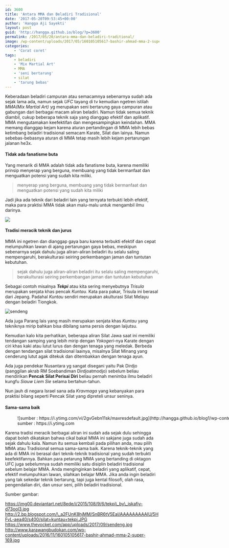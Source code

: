 ```yaml
---
id: 3600
title: 'Antara MMA dan Beladiri Tradisional'
date: '2017-05-20T09:53:45+00:00'
author: 'Hangga Aji Sayekti'
layout: post
guid: 'http://hangga.github.io/blog/?p=3600'
permalink: /2017/05/20/antara-mma-dan-beladiri-traditional/
image: /wp-content/uploads/2017/05/160105105617-bashir-ahmad-mma-2-super-169-1024x576.jpg
categories:
    - 'Corat coret'
tags:
    - beladiri
    - 'Mix Martial Art'
    - MMA
    - 'seni bertarung'
    - silat
    - 'tarung bebas'
---
```


Keberadaan beladiri campuran atau semacamnya sebenarnya sudah ada sejak lama ada, namun sejak *UFC* tayang di tv kemudian ngetren istilah *MMA(Mix Martial Art)* yg merupakan seni bertarung gaya campuran atau gabungan dari berbagai macam aliran beladiri. Namun tidak semua teknik diambil, cukup beberapa teknik saja yang dianggap efektif dan aplikatif. MMA mengutamakan keefektifan dan mengesampingkan keindahan. MMA memang dianggap kejam karena aturan pertandingan di MMA lebih bebas ketimbang beladiri tradisional semacam Karate, Silat dan lainya. Namun sebebas-bebasnya aturan di MMA tetap masih lebih kejam pertarungan jalanan he3x.

#### Tidak ada fanatisme buta

Yang menarik di MMA adalah tidak ada fanatisme buta, karena memiliki prinsip menyerap yang berguna, membuang yang tidak bermanfaat dan menguatkan potensi yang sudah kita miliki.

> menyerap yang berguna, membuang yang tidak bermanfaat dan menguatkan potensi yang sudah kita miliki

Jadi jika ada teknik dari beladiri lain yang ternyata terbukti lebih efektif, maka para praktisi MMA tidak akan malu-malu untuk mengambil ilmu darinya.

![](http://hangga.github.io/blog1/wp-content/uploads/2017/05/549c3eb606eb0b93f726c757b93258e8-700x2511.jpg)

#### Tradisi meracik teknik dan jurus

MMA ini ngetren dan dianggap gaya baru karena terbukti efektif dan cepat melumpuhkan lawan di ajang pertarungan gaya bebas, meskipun sebenarnya sejak dahulu juga aliran-aliran beladiri itu selalu saling mempengaruhi, berakulturasi seiring perkembangan jaman dan tuntutan kebutuhan.

> sejak dahulu juga aliran-aliran beladiri itu selalu saling mempengaruhi, berakulturasi seiring perkembangan jaman dan tuntutan kebutuhan

Sebagai contoh misalnya ***Tekpi*** atau kita sering menyebutnya *Trisula* merupakan senjata khas pencak *Kuntau*. Kata para pakar, Trisula ini berasal dari Jepang. Padahal *Kuntau* sendiri merupakan akulturasi Silat Melayu dengan beladiri Tiongkok.

![sendeng](http://hangga.github.io/blog1/wp-content/uploads/2017/05/sendeng.jpg)

Ada juga Parang lais yang masih merupakan senjata khas *Kuntau* yang tekniknya mirip bahkan bisa dibilang sama persis dengan Iaijutsu.

Kemudian kalo kita perhatikan, beberapa aliran Silat Jawa saat ini memiliki tendangan samping yang lebih mirip dengan *Yokogeri*-nya Karate dengan ciri khas kaki atau lutut lurus dan dengan tenaga yang meledak. Berbeda dengan tendangan silat tradisional laainya, misalnya Silat Minang yang cenderung lutut agak ditekuk dan ditembakkan dengan tenaga ayun.

Ada juga pendekar Nusantara yg sangat disegani yaitu Pak Dirdjo (panggilan akrab RM Soebandiman Dirdjoatmodjo) sebelum beliau mendirikan **Pencak Silat Perisai Diri** beliau pernah menimba ilmu beladiri kungfu *Siauw Liem Sie* selama bertahun-tahun.

Nun jauh di negara Israel sana ada *Kravmaga* yang kebanyakan para praktisi bilang seperti Pencak Silat yang dipreteli unsur seninya.

#### Sama-sama baik

<figure aria-describedby="caption-attachment-3609" class="wp-caption aligncenter" id="attachment_3609" style="width: 1024px">![sumber : https://i.ytimg.com/vi/2gvGebn11sk/maxresdefault.jpg](http://hangga.github.io/blog1/wp-content/uploads/2017/05/maxresdefault.jpg)<figcaption class="wp-caption-text" id="caption-attachment-3609">sumber : https://i.ytimg.com</figcaption></figure>Karena tradisi meracik berbagai aliran ini sudah ada sejak dulu sehingga dapat boleh dikatakan bahwa cikal bakal MMA ini sakjane juga sudah ada sejak dahulu kala. Namun itu semua kembali pada pilihan anda, mau pilih MMA atau Tradisional semua sama-sama baik. Karena teknik-teknik yang ada di MMA ini berasal dari teknik-teknik tradisional yang sudah terbukti keefektifannya. Bahkan para petarung MMA yang bertanding di oktagon UFC juga sebelumnya sudah memiliki satu disiplin beladiri tradisional sebelum belajar MMA. Anda menginginkan beladiri yang aplikatif, cepat, efektif melumpuhkan lawan, silahkan belajar MMA. Jika anda ingin beladiri yang tak sekedar teknik bertarung, tapi juga kental filosofi, olah rasa, pengendalian diri, dan unsur seni, pilih beladiri tradisional.

Sumber gambar:

https://img00.deviantart.net/8ede/i/2015/108/9/6/tekpi\_by\_iskafiy-d73ool3.jpg  
http://2.bp.blogspot.com/\_a2FUnK8hjMM/SnBR6tV5EaI/AAAAAAAAAIU/5HFvL-aea40/s400/silat+kuntau+tekpi.JPG  
https://www.thevocket.com/app/uploads/2017/09/sendeng.jpg  
http://www.karawangbudokan.com/wp-content/uploads/2016/11/160105105617-bashir-ahmad-mma-2-super-169.jpg